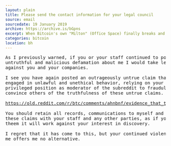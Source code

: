 ```yaml
---
layout: plain
title: Please send the contact information for your legal council
source: email
sourcedate: 19 January 2019
archive: https://archive.is/bGpns
excerpt: When Bitcoin's own "Milton" (Office Space) finally breaks and decides to burn down the building.
categories: bitcoin
location: bh
---
```


<pre>
As I previously warned, if you or your staff continued to post
untruthful and malicious defamation about me I would take legal action
against you and your companies.

I see you have again posted an outrageously untrue claim that I
engaged in unlawful and unethical behavior, relying on your
privileged position as moderator of the subreddit to fraudulently
convince others of the truthfulness of these untrue claims.

<a href="https://old.reddit.com/r/btc/comments/ahnbnf/evidence_that_the_cto_of_blockstream_may_have/">https://old.reddit.com/r/btc/comments/ahnbnf/evidence_that_the_cto_of_blockstream_may_have/</a>

You should retain all records, communications to myself and 
these claims with your staff and any other parties, as if you destroy
theem it will work against your interest in discovery.

I regret that it has come to this, but your continued violence against
me offers me no alternative.
</pre>
